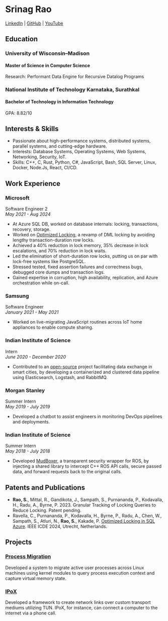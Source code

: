 # Srinag Rao
[LinkedIn](https://www.linkedin.com/in/srinskit) | [GitHub](https://github.com/srinskit) | [YouTube](https://www.youtube.com/channel/UCn_mbl3o1iYw3UqhPE-cIMA)

## Education

### University of Wisconsin–Madison
#### Master of Science in Computer Science
Research: Performant Data Engine for Recursive Datalog Programs

### National Institute of Technology Karnataka, Surathkal
#### Bachelor of Technology in Information Technology
GPA: 8.82/10

## Interests & Skills
* Passionate about high-performance systems, distributed systems, parallel systems, and cutting-edge hardware.
* Interests: Database Systems, Operating Systems, Web Systems, Networking, Security, IoT.
* Skills: C++, C, Rust, Python, C#, JavaScript, Bash, SQL Server, Linux, Docker, Node.Js, React, CI/CD.

## Work Experience

### Microsoft
Software Engineer 2\
_May 2021 - Aug 2024_

* At Azure SQL DB, worked on database internals: locking, transactions, recovery, storage.
* Worked on [Optimized Locking](https://learn.microsoft.com/en-us/sql/relational-databases/performance/optimized-locking), a revamp of DML locking by avoiding lengthy transaction-duration row locks.
* Achieved a 40% reduction in lock memory, 35% decrease in lock escalations, and 70% reduction in lock waits.
* Led the elimination of short-duration row locks, putting us on par with lock-free systems like PostgreSQL.
* Stressed tested, fixed assertion failures and correctness bugs, debugged core dumps and transaction logs.
* Gained expertise in corruption, high availability, replication, and Azure orchestration while on-call.

### Samsung
Software Engineer\
_January 2021 - May 2021_

* Worked on live-migrating JavaScript routines across IoT home appliances to enable compute sharing.

### Indian Institute of Science
Intern\
_June 2020 - December 2020_

* Contributed to an [open-source](https://github.com/datakaveri) project facilitating data exchange in smart cities, by developing a containerized
and clustered data pipeline using Elasticsearch, Logstash, and RabbitMQ.

### Morgan Stanley
Summer Intern\
_May 2019 - July 2019_

* Developed a chatbot to assist engineers in monitoring DevOps pipelines and deployments.
  
### Indian Institute of Science
Summer Intern\
_May 2018 - July 2018_

* Developed [MudBoxer](https://github.com/srinskit/MudBoxer), a transparent security wrapper for ROS, by injecting a shared library to intercept C++
ROS API calls, secure passed data, and forward requests back to the original calls.

## Patents and Publications
* **Rao, S.**, Mittal, R., Gandikota, J., Sampath, S., Purnananda, P., Kodavalla, H., Radu, A., Byrne, P. 2023.
Granular Tracking of Locking Queries to Reduce Locking. Patent pending.
* Ravella, C., Purnananda, P., Kodavalla, H., Byrne, P., Radu, A., Chen, W., Sampath, S., Atluri, N., **Rao, S.**,
Kakade, P. [Optimized Locking in SQL Azure](https://ieeexplore.ieee.org/abstract/document/10598175). IEEE ICDE 2024, Utrecht, Netherlands.
## Projects

### [Process Migration](https://github.com/srinskit/process-migration-system)
Developed a system to migrate active user processes across Linux machines using kernel
modules to query process execution context and capture virtual memory state.

### [IPoX](https://github.com/srinskit/IPoX)
Developed a framework to create network links over custom transport mediums utilizing TUN. IPoX, for
instance, can connect a computer to the internet via a phone call.
